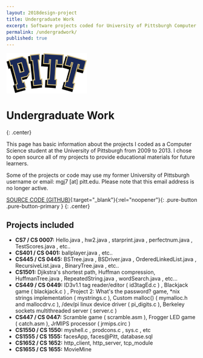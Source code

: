 ```yaml
---
layout: 2018design-project
title: Undergraduate Work
excerpt: Software projects coded for University of Pittsburgh Computer Science classes
permalink: /undergradwork/
published: true
---
```

<div class="center"><img src="/images/PittIcon.png" width="213" height="106" alt="University of Pittsburgh Icon" /></div>

# Undergraduate Work
{: .center}

This page has basic information about the projects I coded as a Computer Science student at the University of Pittsburgh from 2009 to 2013. I chose to open source all of my projects to provide educational materials for future learners.

Some of the projects or code may use my former University of Pittsburgh username or email: mgj7 [at] pitt.edu. Please note that this email address is no longer active.

[SOURCE CODE (GITHUB)](https://github.com/devadvance/basic-computer-science-coding){:target="_blank"}{:rel="noopener"}{: .pure-button .pure-button-primary }
{: .center}

## Projects included

* **CS7 / CS 0007:** Hello.java , hw2.java , starprint.java , perfectnum.java , TestScores.java , etc..
* **CS401 / CS 0401:** ballplayer.java , etc..
* **CS445 / CS 0445:** BSTree.java , BSDriver.java , OrderedLinkedList.java , RecursiveList.java , BinaryTree.java , etc..
* **CS1501:** Djikstra's shortest path, Huffman compression, HuffmanTree.java , RepeatedString.java , wordSearch.java , etc...
* **CS449 / CS 0449:** ID3v1.1 tag reader/editor ( id3tagEd.c ) , Blackjack game ( blackjack.c ) , Project 2: What's the password? game, &ast;nix strings implementation ( mystrings.c ), Custom malloc() ( mymalloc.h and mallocdrv.c ), /dev/pi linux device driver ( pi_digits.c ), Berkeley sockets multithreaded server ( server.c )
* **CS447 / CS 0447:** Scramble game ( scramble.asm ), Frogger LED game ( catch.asm ), JrMIPS processor ( jrmips.circ )
* **CS1550 / CS 1550:** myshell.c , prodcons.c , sys.c , etc
* **CS1555 / CS 1555:** facesApp, faces@Pitt, database.sql
* **CS1652 / CS 1652:** http_client, http_server, tcp_module
* **CS1655 / CS 1655:** MovieMine
